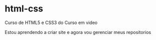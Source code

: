# html-css
 Curso de HTML5 e CSS3 do Curso em video

Estou aprendendo a criar site e agora vou gerenciar meus repositorios